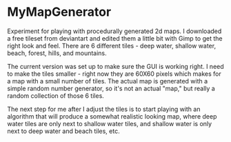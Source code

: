 # MyMapGenerator
Experiment for playing with procedurally generated 2d maps. I downloaded a free tileset from deviantart and edited them a little bit with Gimp to get the right look and feel. There are 6 different tiles - deep water, shallow water, beach, forest, hills, and mountains.

The current version was set up to make sure the GUI is working right. I need to make the tiles smaller - right now they are 60X60 pixels which makes for a map with a small number of tiles. The actual map is generated with a simple random number generator, so it's not an actual "map," but really a random collection of those 6 tiles.

The next step for me after I adjust the tiles is to start playing with an algorithm that will produce a somewhat realistic looking map, where deep water tiles are only next to shallow water tiles, and shallow water is only next to deep water and beach tiles, etc. 
